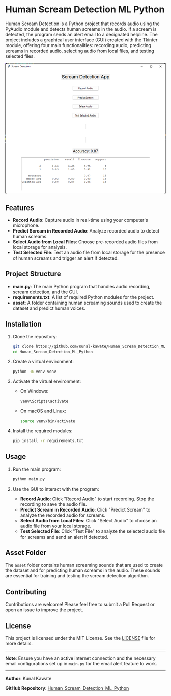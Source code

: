 # Human Scream Detection ML Python

Human Scream Detection is a Python project that records audio using the PyAudio module and detects human screams in the audio. If a scream is detected, the program sends an alert email to a designated helpline. The project includes a graphical user interface (GUI) created with the Tkinter module, offering four main functionalities: recording audio, predicting screams in recorded audio, selecting audio from local files, and testing selected files.

![ScreenShot of GHI of this project](https://github.com/Kunal-kawate/Human_Scream_Detection_ML_Python/blob/main/ScreenShot/GUI.png)

## Features

- **Record Audio**: Capture audio in real-time using your computer's microphone.
- **Predict Scream in Recorded Audio**: Analyze recorded audio to detect human screams.
- **Select Audio from Local Files**: Choose pre-recorded audio files from local storage for analysis.
- **Test Selected File**: Test an audio file from local storage for the presence of human screams and trigger an alert if detected.

## Project Structure

- **main.py**: The main Python program that handles audio recording, scream detection, and the GUI.
- **requirements.txt**: A list of required Python modules for the project.
- **asset**: A folder containing human screaming sounds used to create the dataset and predict human voices.

## Installation

1. Clone the repository:

    ```bash
    git clone https://github.com/Kunal-kawate/Human_Scream_Detection_ML_Python.git
    cd Human_Scream_Detection_ML_Python
    ```

2. Create a virtual environment:

    ```bash
    python -m venv venv
    ```

3. Activate the virtual environment:

    - On Windows:

        ```bash
        venv\Scripts\activate
        ```

    - On macOS and Linux:

        ```bash
        source venv/bin/activate
        ```

4. Install the required modules:

    ```bash
    pip install -r requirements.txt
    ```

## Usage

1. Run the main program:

    ```bash
    python main.py
    ```

2. Use the GUI to interact with the program:
    - **Record Audio**: Click "Record Audio" to start recording. Stop the recording to save the audio file.
    - **Predict Scream in Recorded Audio**: Click "Predict Scream" to analyze the recorded audio for screams.
    - **Select Audio from Local Files**: Click "Select Audio" to choose an audio file from your local storage.
    - **Test Selected File**: Click "Test File" to analyze the selected audio file for screams and send an alert if detected.

## Asset Folder

The `asset` folder contains human screaming sounds that are used to create the dataset and for predicting human screams in the audio. These sounds are essential for training and testing the scream detection algorithm.

## Contributing

Contributions are welcome! Please feel free to submit a Pull Request or open an issue to improve the project.

## License

This project is licensed under the MIT License. See the [LICENSE](LICENSE) file for more details.

---

**Note**: Ensure you have an active internet connection and the necessary email configurations set up in `main.py` for the email alert feature to work.

---

**Author**: Kunal Kawate

**GitHub Repository**: [Human_Scream_Detection_ML_Python](https://github.com/Kunal-kawate/Human_Scream_Detection_ML_Python)
